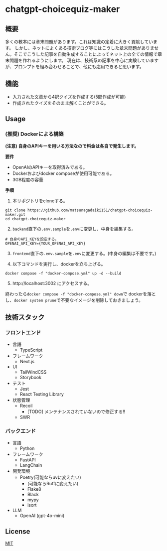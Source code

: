# chatgpt-choicequiz-maker

## 概要
多くの教本には章末問題があります。これは知識の定着に大きく貢献しています。
しかし、ネットによくある技術ブログ等にはこうした章末問題がありません。そこでこうした記事を自動生成することによってネット上の全ての情報で章末問題を作れるようにします。
現在は、技術系の記事を中心に実験していますが、プロンプトを組み合わせることで、他にも応用できると思います。

## 機能
- 入力された文章から4択クイズを作成する(5問作成が可能)
- 作成されたクイズをそのまま解くことができる。

## Usage

### (推奨) Dockerによる構築

**(注意) 自身のAPIキーを用いる方法なので料金は各自で発生します。**

**要件**
- OpenAIのAPIキーを取得済みである。
- Dockerおよびdocker composeが使用可能である。
- 3GB程度の容量

**手順**
1. 本リポジトリをcloneする。
```
git clone https://github.com/matsunagadaiki151/chatgpt-choicequiz-maker.git
cd chatgpt-choicequiz-maker
```

2. `backend`直下の`.env.sample`を`.env`に変更し、中身を編集する。
```
# 自身のAPI_KEYを設定する。
OPENAI_API_KEY={YOUR_OPENAI_API_KEY}
```

3. `frontend`直下の`.env.sample`を`.env`に変更する。(中身の編集は不要です。)

4. 以下コマンドを実行し、dockerを立ち上げる。
```
docker compose -f "docker-compose.yml" up -d --build
```

5.  http://localhost:3002 にアクセスする。

終わったら`docker compose -f "docker-compose.yml" down`で dockerを落とし、`docker system prune`で不要なイメージを削除しておきましょう。



## 技術スタック

### フロントエンド
- 言語
    - TypeScript
- フレームワーク
    - Next.js
- UI
    - TailWindCSS
    - Storybook
- テスト
  - Jest
  - React Testing Library
- 状態管理
    - Recoil
        - [TODO] メンテナンスされていないので修正する!!
    - SWR

### バックエンド
- 言語
  - Python
- フレームワーク
  - FastAPI
  - LangChain
- 開発環境
  - Poetry(可能ならuvに変えたい)
    - (可能ならRuffに変えたい)
    - Flake8
    - Black
    - mypy
    - isort
- LLM
  - OpenAI (gpt-4o-mini)


## License
[MIT](https://opensource.org/license/mit/)
